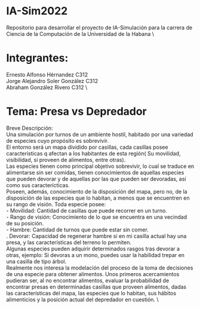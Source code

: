 # IA-Sim2022
Repositorio para desarrollar el proyecto de IA-Simulación para la carrera de Ciencia de la Computación de la Universidad de la Habana
\
# Integrantes:
Ernesto Alfonso Hérnandez C312 \
Jorge Alejandro Soler González C312 \
Abraham González Rivero C312 
\
# Tema: Presa vs Depredador
Breve Descripción: \
  Una simulación por turnos de un ambiente hostil, habitado por una variedad de especies cuyo propósito es sobrevivir. \
  El entorno será un mapa dividido por casillas, cada casillas posee características q afectan a los habitantes de esta región( Su movilidad, visibilidad, si proveen de alimentos, entre otras).\
  Las especies tienen como principal objetivo sobrevivir, lo cual se traduce en alimentarse sin ser comidas, tienen conocimientos de aquellas especies que pueden devorar y de aquellas por las que pueden ser devoradas, así como sus caracterícticas. \
  Poseen, además, conocimiento de la disposición del mapa, pero no, de la disposición de las especies que lo habitan, a menos que se encuentren en su rango de visión.
  Toda especie posee: \
    - Movilidad: Cantidad de casillas que puede recorrer en un turno. \
    - Rango de visión: Conocimiento de lo que se encuentra en una vecindad de su posición. \
    - Hambre: Cantidad de turnos que puede estar sin comer. \
    . Devorar: Capacidad de regenerar hambre si en mi casilla actual hay una presa, y las características del terreno lo permiten. \
  Algunas especies pueden adquirir determinados rasgos tras devorar a otras, ejemplo: Si devoras a un mono, puedes usar la habilidad trepar en una casilla de tipo árbol. \
  Realmente nos interesa la modelación del proceso de la toma de decisiones de una especie para obtener alimentos. Unos primeros acercamientos pudieran ser, al no encontrar alimentos, evaluar la probabilidad de encontrar presas en determinadas casillas que proveen alimentos, dadas las características del mapa, las especies que lo habitan, sus hábitos alimenticios y la posición actual del  depredador en cuestión. \

